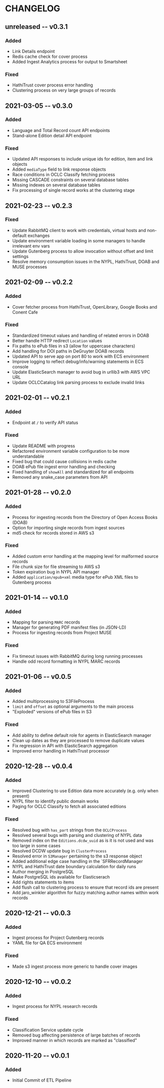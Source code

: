 # CHANGELOG

## unreleased -- v0.3.1
### Added
- Link Details endpoint
- Redis cache check for cover process
- Added Ingest Analytics process for output to Smartsheet
### Fixed
- HathiTrust cover process error handling
- Clustering process on very large groups of records

## 2021-03-05 -- v0.3.0
### Added
- Language and Total Record count API endpoints
- Stand-alone Edition detail API endpoint
### Fixed
- Updated API responses to include unique ids for edition, item and link objects
- Added `mediaType` field to link response objects
- Race conditions in OCLC Classify fetching process
- Missing CASCADE constraints on several database tables
- Missing indexes on several database tables
- Fix processing of single record works at the clustering stage

## 2021-02-23 -- v0.2.3
### Fixed
- Update RabbitMQ client to work with credentials, virtual hosts and non-default exchanges
- Update environment variable loading in some managers to handle irrelevant env vars
- Update Gutenberg process to allow invocation without offset and limit settings
- Resolve memory consumption issues in the NYPL, HathiTrust, DOAB and MUSE processes

## 2021-02-09 -- v0.2.2
### Added
- Cover fetcher process from HathiTrust, OpenLibrary, Google Books and Conent Cafe
### Fixed
- Standardized timeout values and handling of related errors in DOAB
- Better handle HTTP redirect `Location` values
- Fix paths to ePub files in s3 (allow for uppercase characters)
- Add handling for DOI paths in DeGruyter DOAB records
- Updated API to serve app on port 80 to work with ECS environment
- Improve logging to reflect debug/info/warning statements in ECS console
- Update ElasticSearch manager to avoid bug in urllib3 with AWS VPC URL
- Update OCLCCatalog link parsing process to exclude invalid links

## 2021-02-01 -- v0.2.1
### Added
- Endpoint at `/` to verify API status
### Fixed
- Update README with progress
- Refactored environment variable configuration to be more understandable
- Fixed bug that could cause collisions in redis cache
- DOAB ePub file ingest error handling and checking
- Fixed handling of `showAll` and standardized for all endpoints
- Removed any snake_case parameters from API

## 2021-01-28 -- v0.2.0
### Added
- Process for ingesting records from the Directory of Open Access Books (DOAB)
- Option for importing single records from ingest sources
- md5 check for records stored in AWS s3
### Fixed
- Added custom error handling at the mapping level for malformed source records
- File chunk size for file streaming to AWS s3
- Token expiration bug in NYPL API manager
- Added `application/epub+xml` media type for ePub XML files to Gutenberg process

## 2021-01-14 -- v0.1.0
### Added
- Mapping for parsing `MARC` records
- Manager for generating PDF manifest files (in JSON-LD)
- Process for ingesting records from Project MUSE
### Fixed
- Fix timeout issues with RabbitMQ during long running processes
- Handle odd record formatting in NYPL MARC records

## 2021-01-06 -- v0.0.5
### Added
- Added multiprocessing to S3FileProcess
- `limit` and `offset` as optional arguments to the main process
- "Exploded" versions of ePub files in S3
### Fixed
- Add ability to define default role for agents in ElasticSearch manager
- Clean up dates as they are processed to remove duplicate values
- Fix regression in API with ElasticSearch aggregation
- Improved error handling in HathiTrust processor

## 2020-12-28 -- v0.0.4
### Added
- Improved Clustering to use Edition data more accurately (e.g. only when present)
- NYPL filter to identify public domain works
- Paging for OCLC Classify to fetch all associated editions
### Fixed
- Resolved bug with `has_part` strings from the `OCLCProcess`
- Resolved several bugs with parsing and clustering of NYPL data
- Removed index on the `Editions.dcdw_uuid` as is it is not used and was too large in some cases
- Resolved DCDW update bug in `ClusterProcess`
- Resolved error in `S3Manager` pertaining to the s3 response object
- Added additional edge case handling in the `SFRRecordManager
- NYPL and HathiTrust date boundary calculation for daily runs
- Author merging in PostgreSQL
- Make PostgreSQL ids available for Elasticserach
- Add rights statements to items
- Add flush call to clustering process to ensure that record ids are present
- Add jaro_winkler algorithm for fuzzy matching author names within work records

## 2020-12-21 -- v0.0.3
### Added
- Ingest process for Project Gutenberg records
- YAML file for QA ECS environment
### Fixed
- Made s3 ingest process more generic to handle cover images

## 2020-12-10 -- v0.0.2
### Added
- Ingest process for NYPL research records
### Fixed
- Classification Service update cycle
- Removed bug affecting persistence of large batches of records
- Improved manner in which records are marked as "classified"

## 2020-11-20 -- v0.0.1
### Added
- Initial Commit of ETL Pipeline


